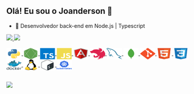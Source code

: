 ## Olá! Eu sou o Joanderson 👋
- 🔭 Desenvolvedor back-end em Node.js | Typescript

 <div>
  <a href="https://github.com/JoandersonPaiva">
  <img height="180em" src="https://github-readme-stats.vercel.app/api?username=JoandersonPaiva&show_icons=true&theme=dracula&include_all_commits=true&count_private=true"/>
  <img height="180em" src="https://github-readme-stats.vercel.app/api/top-langs/?username=JoandersonPaiva&layout=compact&langs_count=7&theme=dracula"/>
</div>
 <div style="display: inline_block"><br>
  <img align="center" alt="Joanderson-Python" height="30" width="40" src="https://raw.githubusercontent.com/devicons/devicon/master/icons/python/python-original.svg">
  <img align="center" alt="Joanderson-Node" height="30" width="40" src="https://github.com/devicons/devicon/blob/master/icons/nodejs/nodejs-plain.svg">
  <img align="center" alt="Joanderson-Ts" height="30" width="40" src="https://raw.githubusercontent.com/devicons/devicon/master/icons/typescript/typescript-plain.svg">
  <img align="center" alt="Joanderson-Js" height="30" width="40" src="https://raw.githubusercontent.com/devicons/devicon/master/icons/javascript/javascript-plain.svg">
  <img align="center" alt="Joanderson-Angular" height="30" width="40" src="https://raw.githubusercontent.com/devicons/devicon/master/icons/angularjs/angularjs-original.svg">
  <img align="center" alt="Joanderson-Nest" height="30" width="40" src="https://raw.githubusercontent.com/devicons/devicon/master/icons/nestjs/nestjs-original.svg">
  <img align="center" alt="Joanderson-Mysql" height="30" width="40" src="https://raw.githubusercontent.com/devicons/devicon/master/icons/mysql/mysql-original.svg">
  <img align="center" alt="Joanderson-Mongodb" height="30" width="40" src="https://github.com/devicons/devicon/blob/master/icons/mongodb/mongodb-plain.svg">
  <img align="center" alt="Joanderson-Git" height="30" width="40" src="https://github.com/devicons/devicon/blob/master/icons/git/git-original.svg">
  <img align="center" alt="Joanderson-HTML" height="30" width="40" src="https://raw.githubusercontent.com/devicons/devicon/master/icons/html5/html5-original.svg">
  <img align="center" alt="Joanderson-CSS" height="30" width="40" src="https://raw.githubusercontent.com/devicons/devicon/master/icons/css3/css3-original.svg">
  <img align="center" alt="Joanderson-Docker" height="30" width="40" src="https://github.com/devicons/devicon/blob/master/icons/docker/docker-original-wordmark.svg">
  <img align="center" alt="Joanderson-Linux" height="30" width="40" src="https://github.com/devicons/devicon/blob/master/icons/linux/linux-original.svg">
  <img align="center" alt="Joanderson-Bash" height="30" width="40" src="https://github.com/devicons/devicon/blob/master/icons/bash/bash-original.svg">
  <img align="center" alt="Joanderson-kubernetes" height="30" width="40" src="https://github.com/devicons/devicon/blob/master/icons/kubernetes/kubernetes-plain-wordmark.svg">

  ##
  
<div>
 <a href="https://www.linkedin.com/in/joanderson-machado/" target="_blank"><img src="https://img.shields.io/badge/-LinkedIn-%230077B5?style=for-the-badge&logo=linkedin&logoColor=white" target="_blank"></a> 
</div>
